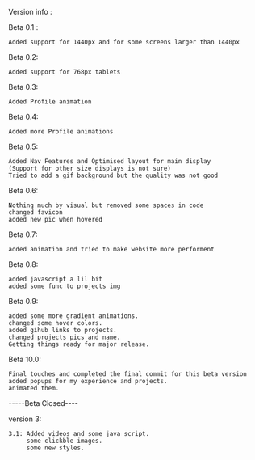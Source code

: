 Version info :

Beta 0.1 :

    Added support for 1440px and for some screens larger than 1440px


Beta 0.2:

    Added support for 768px tablets


Beta 0.3:

    Added Profile animation


Beta 0.4:

    Added more Profile animations

Beta 0.5:

    Added Nav Features and Optimised layout for main display 
    (Support for other size displays is not sure)
    Tried to add a gif background but the quality was not good 

Beta 0.6:

    Nothing much by visual but removed some spaces in code
    changed favicon
    added new pic when hovered

Beta 0.7:

    added animation and tried to make website more performent
    

Beta 0.8:

    added javascript a lil bit
    added some func to projects img

Beta 0.9:

    added some more gradient animations.
    changed some hover colors.
    added gihub links to projects.
    changed projects pics and name. 
    Getting things ready for major release.

Beta 10.0:

    Final touches and completed the final commit for this beta version
    added popups for my experience and projects. 
    animated them.


-----Beta Closed----

version 3:

    3.1: Added videos and some java script. 
         some clickble images.
         some new styles.